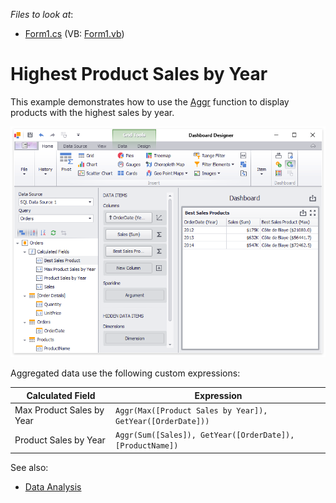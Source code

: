 <!-- default file list -->
*Files to look at*:

* [Form1.cs](./CS/Dashboard_AggrBestSalesProducts/Form1.cs) (VB: [Form1.vb](./VB/Dashboard_AggrBestSalesProducts/Form1.vb))
<!-- default file list end -->
# Highest Product Sales by Year


This example demonstrates how to use the [Aggr](https://docs.devexpress.com/Dashboard/115870) function to display products with the highest sales by year. 

![screenshot](images/screenshot.png)

Aggregated data use the following custom expressions:

| Calculated Field | Expression |
| --- | --- |
| Max Product Sales by Year | ``` Aggr(Max([Product Sales by Year]), GetYear([OrderDate])) ``` |
| Product Sales by Year | ``` Aggr(Sum([Sales]), GetYear([OrderDate]), [ProductName]) ``` |

See also:

* [Data Analysis](https://docs.devexpress.com/Dashboard/115868)



